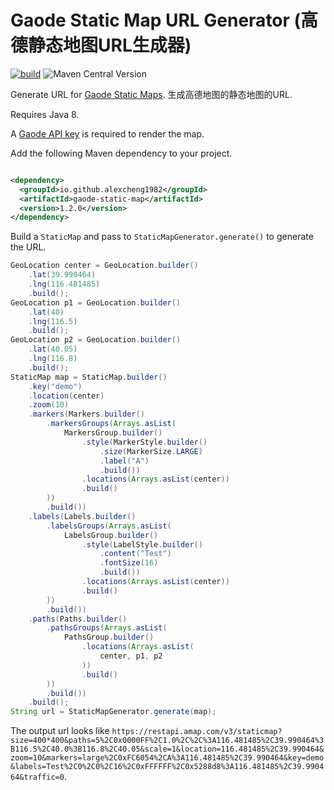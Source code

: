 # Gaode Static Map URL Generator (高德静态地图URL生成器)

[![build](https://github.com/alexcheng1982/gaode-static-map/actions/workflows/build.yaml/badge.svg)](https://github.com/alexcheng1982/gaode-static-map/actions/workflows/build.yaml)
![Maven Central Version](https://img.shields.io/maven-central/v/io.github.alexcheng1982/gaode-static-map)

Generate URL
for [Gaode Static Maps](https://developer.amap.com/api/webservice/guide/api/staticmaps/).
生成高德地图的静态地图的URL.

Requires Java 8.

A [Gaode API key](https://lbs.amap.com/api/webservice/create-project-and-key) is
required to render the map.

Add the following Maven dependency to your project.

```xml

<dependency>
  <groupId>io.github.alexcheng1982</groupId>
  <artifactId>gaode-static-map</artifactId>
  <version>1.2.0</version>
</dependency>
```

Build a `StaticMap` and pass to `StaticMapGenerator.generate()` to generate the
URL.

```java
GeoLocation center = GeoLocation.builder()
    .lat(39.990464)
    .lng(116.481485)
    .build();
GeoLocation p1 = GeoLocation.builder()
    .lat(40)
    .lng(116.5)
    .build();
GeoLocation p2 = GeoLocation.builder()
    .lat(40.05)
    .lng(116.8)
    .build();
StaticMap map = StaticMap.builder()
    .key("demo")
    .location(center)
    .zoom(10)
    .markers(Markers.builder()
        .markersGroups(Arrays.asList(
            MarkersGroup.builder()
                .style(MarkerStyle.builder()
                    .size(MarkerSize.LARGE)
                    .label("A")
                    .build())
                .locations(Arrays.asList(center))
                .build()
        ))
        .build())
    .labels(Labels.builder()
        .labelsGroups(Arrays.asList(
            LabelsGroup.builder()
                .style(LabelStyle.builder()
                    .content("Test")
                    .fontSize(16)
                    .build())
                .locations(Arrays.asList(center))
                .build()
        ))
        .build())
    .paths(Paths.builder()
        .pathsGroups(Arrays.asList(
            PathsGroup.builder()
                .locations(Arrays.asList(
                    center, p1, p2
                ))
                .build()
        ))
        .build())
    .build();
String url = StaticMapGenerator.generate(map);
```

The output url looks
like `https://restapi.amap.com/v3/staticmap?size=400*400&paths=5%2C0x0000FF%2C1.0%2C%2C%3A116.481485%2C39.990464%3B116.5%2C40.0%3B116.8%2C40.05&scale=1&location=116.481485%2C39.990464&zoom=10&markers=large%2C0xFC6054%2CA%3A116.481485%2C39.990464&key=demo&labels=Test%2C0%2C0%2C16%2C0xFFFFFF%2C0x5288d8%3A116.481485%2C39.990464&traffic=0`.